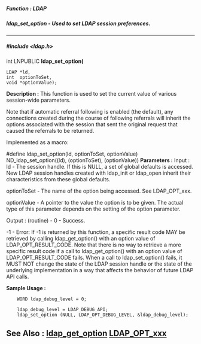 ##### Function : LDAP
##### ldap_set_option - Used to set LDAP session preferences.
---
##### #include <ldap.h>
int LNPUBLIC **ldap_set_option(**

	LDAP *ld,
	int  optionToSet,
	void *optionValue);
**Description :**
This function is used to set the current value of various session-wide 
parameters.

Note that if automatic referral following is enabled (the default), any 
connections created during the course of following referrals will inherit the 
options associated with the session that sent the original request that caused 
the referrals to be returned.

Implemented as a macro:

#define ldap_set_option(ld, optionToSet, optionValue) ND_ldap_set_option((ld), 
(optionToSet), (optionValue))
**Parameters :**
Input :
ld  -  The session handle.  If this is NULL, a set of global defaults is accessed.  New LDAP session handles created with ldap_init or ldap_open inherit their characteristics from these global defaults.

optionToSet  -  The name of the option being accessed.  See LDAP_OPT_xxx.

optionValue  -  A pointer to the value the option is to be given. The actual type of this parameter depends on the setting of the option parameter.

Output :
(routine)  -  0 - Success.

-1 - Error: If -1 is returned by this function, a specific result code MAY be retrieved by calling ldap_get_option() with an option
value of LDAP_OPT_RESULT_CODE.  Note that there is no way to retrieve a more specific result code if a call to ldap_get_option() with an option
value of LDAP_OPT_RESULT_CODE fails. When a call to ldap_set_option() fails, it MUST NOT change the state of the LDAP session handle or the state of the underlying implementation in a way that affects the behavior of future LDAP API calls.


**Sample Usage :**
```
    WORD ldap_debug_level = 0;

    ldap_debug_level = LDAP_DEBUG_API;
    ldap_set_option (NULL, LDAP_OPT_DEBUG_LEVEL, &ldap_debug_level);
```
**See Also :**
[ldap_get_option](D:/md_files/ldap_get_option.md)
[LDAP_OPT_xxx](D:/md_files/LDAP_OPT_xxx.md)
---
